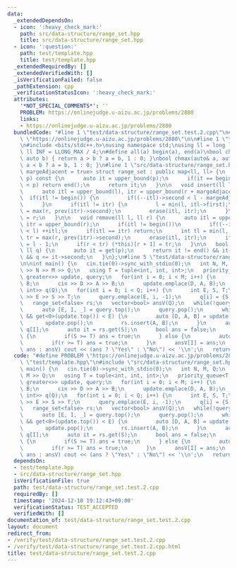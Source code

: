 ```yaml
---
data:
  _extendedDependsOn:
  - icon: ':heavy_check_mark:'
    path: src/data-structure/range_set.hpp
    title: src/data-structure/range_set.hpp
  - icon: ':question:'
    path: test/template.hpp
    title: test/template.hpp
  _extendedRequiredBy: []
  _extendedVerifiedWith: []
  _isVerificationFailed: false
  _pathExtension: cpp
  _verificationStatusIcon: ':heavy_check_mark:'
  attributes:
    '*NOT_SPECIAL_COMMENTS*': ''
    PROBLEM: https://onlinejudge.u-aizu.ac.jp/problems/2880
    links:
    - https://onlinejudge.u-aizu.ac.jp/problems/2880
  bundledCode: "#line 1 \"test/data-structure/range_set.test.2.cpp\"\n#define PROBLEM\
    \ \"https://onlinejudge.u-aizu.ac.jp/problems/2880\"\n\n#line 1 \"test/template.hpp\"\
    \n#include <bits/stdc++.h>\nusing namespace std;\nusing ll = long long;\nconst\
    \ ll INF = LLONG_MAX / 4;\n#define all(a) begin(a), end(a)\nbool chmin(auto& a,\
    \ auto b) { return a > b ? a = b, 1 : 0; }\nbool chmax(auto& a, auto b) { return\
    \ a < b ? a = b, 1 : 0; }\n#line 1 \"src/data-structure/range_set.hpp\"\ntemplate<bool\
    \ margeAdjacent = true> struct range_set : public map<ll, ll> {\n   auto get(ll\
    \ p) const {\n      auto it = upper_bound(p);\n      if(it == begin() || (--it)->second\
    \ < p) return end();\n      return it;\n   }\n\n   void insert(ll l, ll r) {\n\
    \      auto itl = upper_bound(l), itr = upper_bound(r + margeAdjacent);\n    \
    \  if(itl != begin()) {\n         if((--itl)->second < l - margeAdjacent) ++itl;\n\
    \      }\n      if(itl != itr) {\n         l = min(l, itl->first);\n         r\
    \ = max(r, prev(itr)->second);\n         erase(itl, itr);\n      }\n      (*this)[l]\
    \ = r;\n   }\n\n   void remove(ll l, ll r) {\n      auto itl = upper_bound(l),\
    \ itr = upper_bound(r);\n      if(itl != begin())\n         if((--itl)->second\
    \ < l) ++itl;\n      if(itl == itr) return;\n      int tl = min(l, itl->first),\
    \ tr = max(r, prev(itr)->second);\n      erase(itl, itr);\n      if(tl < l) (*this)[tl]\
    \ = l - 1;\n      if(r < tr) (*this)[r + 1] = tr;\n   }\n\n   bool same(ll p,\
    \ ll q) {\n      auto it = get(p);\n      return it != end() && it->first <= q\
    \ && q <= it->second;\n   }\n};\n#line 5 \"test/data-structure/range_set.test.2.cpp\"\
    \n\nint main() {\n   cin.tie(0)->sync_with_stdio(0);\n   int N, M, Q;\n   cin\
    \ >> N >> M >> Q;\n   using T = tuple<int, int, int>;\n   priority_queue<T, vector<T>,\
    \ greater<>> update, query;\n   for(int i = 0; i < M; i++) {\n      int D, A,\
    \ B;\n      cin >> D >> A >> B;\n      update.emplace(D, A, B);\n   }\n   vector<pair<int,\
    \ int>> q(Q);\n   for(int i = 0; i < Q; i++) {\n      int E, S, T;\n      cin\
    \ >> E >> S >> T;\n      query.emplace(E, i, -1);\n      q[i] = {S, T};\n   }\n\
    \   range_set<false> rs;\n   vector<bool> ansV(Q);\n   while(!query.empty()) {\n\
    \      auto [E, I, _] = query.top();\n      query.pop();\n      while(!update.empty()\
    \ && get<0>(update.top()) < E) {\n         auto [D, A, B] = update.top();\n  \
    \       update.pop();\n         rs.insert(A, B);\n      }\n      auto [S, T] =\
    \ q[I];\n      auto it = rs.get(S);\n      bool ans = false;\n      if(it == rs.end())\
    \ {\n         if(S >= T) ans = true;\n      } else {\n         auto [l, r] = *it;\n\
    \         if(r >= T) ans = true;\n      }\n      ansV[I] = ans;\n   }\n   for(auto\
    \ ans : ansV) cout << (ans ? \"Yes\" : \"No\") << '\\n';\n   return 0;\n}\n"
  code: "#define PROBLEM \"https://onlinejudge.u-aizu.ac.jp/problems/2880\"\n\n#include\
    \ \"test/template.hpp\"\n#include \"src/data-structure/range_set.hpp\"\n\nint\
    \ main() {\n   cin.tie(0)->sync_with_stdio(0);\n   int N, M, Q;\n   cin >> N >>\
    \ M >> Q;\n   using T = tuple<int, int, int>;\n   priority_queue<T, vector<T>,\
    \ greater<>> update, query;\n   for(int i = 0; i < M; i++) {\n      int D, A,\
    \ B;\n      cin >> D >> A >> B;\n      update.emplace(D, A, B);\n   }\n   vector<pair<int,\
    \ int>> q(Q);\n   for(int i = 0; i < Q; i++) {\n      int E, S, T;\n      cin\
    \ >> E >> S >> T;\n      query.emplace(E, i, -1);\n      q[i] = {S, T};\n   }\n\
    \   range_set<false> rs;\n   vector<bool> ansV(Q);\n   while(!query.empty()) {\n\
    \      auto [E, I, _] = query.top();\n      query.pop();\n      while(!update.empty()\
    \ && get<0>(update.top()) < E) {\n         auto [D, A, B] = update.top();\n  \
    \       update.pop();\n         rs.insert(A, B);\n      }\n      auto [S, T] =\
    \ q[I];\n      auto it = rs.get(S);\n      bool ans = false;\n      if(it == rs.end())\
    \ {\n         if(S >= T) ans = true;\n      } else {\n         auto [l, r] = *it;\n\
    \         if(r >= T) ans = true;\n      }\n      ansV[I] = ans;\n   }\n   for(auto\
    \ ans : ansV) cout << (ans ? \"Yes\" : \"No\") << '\\n';\n   return 0;\n}"
  dependsOn:
  - test/template.hpp
  - src/data-structure/range_set.hpp
  isVerificationFile: true
  path: test/data-structure/range_set.test.2.cpp
  requiredBy: []
  timestamp: '2024-12-10 19:12:43+09:00'
  verificationStatus: TEST_ACCEPTED
  verifiedWith: []
documentation_of: test/data-structure/range_set.test.2.cpp
layout: document
redirect_from:
- /verify/test/data-structure/range_set.test.2.cpp
- /verify/test/data-structure/range_set.test.2.cpp.html
title: test/data-structure/range_set.test.2.cpp
---
```

